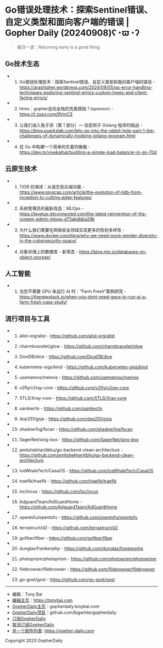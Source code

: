 # Go错误处理技术：探索Sentinel错误、自定义类型和面向客户端的错误 | Gopher Daily (20240908)ʕ◔ϖ◔ʔ

>每日一谚：Returning early is a good thing

## Go技术生态


- 1. Go错误处理技术：探索Sentinel错误、自定义类型和面向客户端的错误 - https://arashtaher.wordpress.com/2024/09/05/go-error-handling-techniques-exploring-sentinel-errors-custom-types-and-client-facing-errors/

- 2. htmx：gopher走向全栈的完美搭档？(sponsor) - https://t.zsxq.com/9VmCS

- 3. 让我们进入兔子洞（第 1 部分）— 动态钩子 Golang 程序的挑战 - https://blog.quarkslab.com/lets-go-into-the-rabbit-hole-part-1-the-challenges-of-dynamically-hooking-golang-program.html

- 4. 在 Go 中构建一个简单的负载均衡器 - https://dev.to/vivekalhat/building-a-simple-load-balancer-in-go-70d


## 云原生技术


- 1. TiDB 的演进：从诞生到尖端功能 - https://www.pingcap.com/article/the-evolution-of-tidb-from-inception-to-cutting-edge-features/

- 2. 系统管理员的最新改造：MLOps - https://levelup.gitconnected.com/the-latest-reinvention-of-the-system-admin-mlops-d73abdbba29b

- 3. 为什么我们需要在网络安全领域实现更多的性别多样性 - https://www.docker.com/blog/why-we-need-more-gender-diversity-in-the-cybersecurity-space/

- 4. 对象存储上的数据库 - 新常态 - https://blog.min.io/databases-on-object-storage/


## 人工智能


- 1. 当您不需要 GPU 来运行 AI 时：“Farm Fresh”案例研究 - https://thenewstack.io/when-you-dont-need-gpus-to-run-ai-a-farm-fresh-case-study/


## 流行项目与工具


- 1. alist-org/alist - https://github.com/alist-org/alist

- 2. charmbracelet/glow - https://github.com/charmbracelet/glow

- 3. DiceDB/dice - https://github.com/DiceDB/dice

- 4. kubernetes-sigs/kind - https://github.com/kubernetes-sigs/kind

- 5. usememos/memos - https://github.com/usememos/memos

- 6. v2fly/v2ray-core - https://github.com/v2fly/v2ray-core

- 7. XTLS/Xray-core - https://github.com/XTLS/Xray-core

- 8. samber/lo - https://github.com/samber/lo

- 9. dop251/goja - https://github.com/dop251/goja

- 10. shadow1ng/fscan - https://github.com/shadow1ng/fscan

- 11. SagerNet/sing-box - https://github.com/SagerNet/sing-box

- 12. amitshekhariitbhu/go-backend-clean-architecture - https://github.com/amitshekhariitbhu/go-backend-clean-architecture

- 13. IceWhaleTech/CasaOS - https://github.com/IceWhaleTech/CasaOS

- 14. traefik/traefik - https://github.com/traefik/traefik

- 15. lxc/incus - https://github.com/lxc/incus

- 16. AdguardTeam/AdGuardHome - https://github.com/AdguardTeam/AdGuardHome

- 17. opentofu/opentofu - https://github.com/opentofu/opentofu

- 18. terrastruct/d2 - https://github.com/terrastruct/d2

- 19. gofiber/fiber - https://github.com/gofiber/fiber

- 20. dunglas/frankenphp - https://github.com/dunglas/frankenphp

- 21. photoprism/photoprism - https://github.com/photoprism/photoprism

- 22. filebrowser/filebrowser - https://github.com/filebrowser/filebrowser

- 23. go-gost/gost - https://github.com/go-gost/gost


----

- 编辑：Tony Bai
- [编辑主页](https://tonybai.com)：https://tonybai.com
- [GopherDaily主页](https://gopherdaily.tonybai.com)：gopherdaily.tonybai.com
- [GopherDaily项目](https://github.com/bigwhite/gopherdaily)：github.com/bigwhite/gopherdaily
- [订阅GopherDaily](https://gopherdaily.tonybai.com/subscribe)
- [取消订阅GopherDaily](https://gopherdaily.tonybai.com/unsubscribe)
- [另一个邮件列表](https://gopher-daily.com): https://gopher-daily.com

Copyright 2023 GopherDaily
